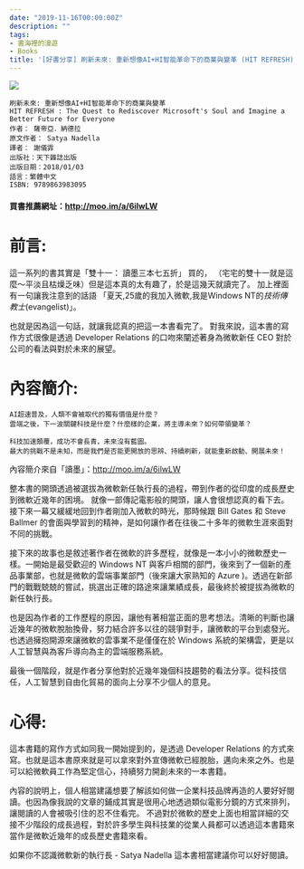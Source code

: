 ```yaml
---
date: "2019-11-16T00:00:00Z"
description: ""
tags:
- 書海裡的漫遊
- Books
title: '[好書分享] 刷新未來: 重新想像AI+HI智能革命下的商業與變革 (HIT REFRESH)'
---
```




![](../images/2019/1116.jpg)



```
刷新未來: 重新想像AI+HI智能革命下的商業與變革
HIT REFRESH : The Quest to Rediscover Microsoft's Soul and Imagine a Better Future for Everyone
作者： 薩帝亞．納德拉  
原文作者： Satya Nadella  
譯者： 謝儀霏  
出版社：天下雜誌出版 
出版日期：2018/01/03 
語言：繁體中文 
ISBN: 9789863983095 
```

#### 買書推薦網址：http://moo.im/a/6ilwLW 

# 前言:

這一系列的書其實是「雙十一： 讀墨三本七五折」 買的， （宅宅的雙十一就是這麼～平淡且枯燥乏味）但是這本真的太有趣了，於是這幾天就讀完了。 加上裡面有一句讓我注意到的話語 「夏天,25歲的我加入微軟,我是Windows NT的*技術傳教士*(evangelist)」。 

也就是因為這一句話，就讓我認真的把這一本書看完了。 對我來說，這本書的寫作方式很像是透過 Developer Relations 的口吻來闡述著身為微軟新任 CEO 對於公司的看法與對於未來的展望。

# 內容簡介:

```
AI超速普及，人類不會被取代的獨有價值是什麼？
雲端之後，下一波關鍵科技是什麼？什麼樣的企業，將主導未來？如何帶領變革？

科技加速顛覆，成功不會長青，未來沒有藍圖。
最大的挑戰不是未知，而是我們是否能更開放的思辨、持續刷新，就能重新啟動、開展未來！
```

內容簡介來自「讀墨」：http://moo.im/a/6ilwLW

整本書的開頭透過被選拔為微軟新任執行長的過程，帶到作者的從印度的成長歷史到微軟近幾年的困境。 就像一部傳記電影般的開頭，讓人會很想認真的看下去。 接下來一幕又緩緩地回到作者剛加入微軟的時光，那時候跟 Bill Gates 和 Steve Ballmer 的會面與學習到的精神，是如何讓作者在往後二十多年的微軟生涯來面對不同的挑戰。

接下來的故事也是敘述著作者在微軟的許多歷程，就像是一本小小的微軟歷史一樣。一開始是最受歡迎的 Windows NT 與客戶相關的部門，後來到了一個新的產品事業部，也就是微軟的雲端事業部門（後來讓大家熟知的 Azure )。透過在新部門的戰戰兢兢的嘗試，挑選出正確的路途來讓業績成長，最後終於被提拔為微軟的新任執行長。

也是因為作者的工作歷程的原因，讓他有著相當正面的思考想法。清晰的判斷也讓近幾年的微軟脫胎換骨，努力結合許多以往的競爭對手，讓微軟的平台到處發光。 也透過擁抱開源來讓微軟的雲事業不是僅僅在於 Windows 系統的架構雲，更是以人工智慧與為客戶導向為主的雲端服務系統。

最後一個階段，就是作者分享他對於近幾年幾個科技趨勢的看法分享。從科技信任，人工智慧到自由化貿易的面向上分享不少個人的意見。



# 心得:

這本書籍的寫作方式如同我一開始提到的，是透過 Developer Relations 的方式來寫。也就是這本書原來就是可以拿來對外宣傳微軟已經脫胎，邁向未來之外。也是可以給微軟員工作為堅定信心，持續努力開創未來的一本書籍。 



內容的說明上，個人相當建議想要了解該如何做一企業科技品牌再造的人要好好閱讀。也因為像我說的文章的鋪成其實是很用心地透過類似電影分鏡的方式來排列，讓閱讀的人會被吸引住的忍不住看完。 不過對於微軟的歷史上面也相當詳細的交接不少階段的成長過程，對於許多學生與科技業的從業人員都可以透過這本書籍來當作是微軟近幾年的成長歷史書籍來看。

如果你不認識微軟新的執行長 - Satya Nadella 這本書相當建議你可以好好閱讀。